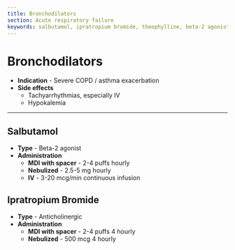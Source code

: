 ```yaml
---
title: Bronchodilators
section: Acute respiratory failure
keywords: salbutamol, ipratropium bromide, theophylline, beta-2 agonists, anticholinergics, methylxanthines derivatives
---
```


# Bronchodilators

- **Indication** - Severe COPD / asthma exacerbation
- **Side effects**
  - Tachyarrhythmias, especially IV
  - Hypokalemia

------------------

## Salbutamol

- **Type** - Beta-2 agonist
- **Administration**
  - **MDI with spacer** - 2-4 puffs hourly
  - **Nebulized** - 2.5-5 mg hourly
  - **IV** - 3-20 mcg/min continuous infusion

## Ipratropium Bromide

- **Type** - Anticholinergic
- **Administration**
  - **MDI with spacer** - 2-4 puffs 4 hourly
  - **Nebulized** - 500 mcg 4 hourly
